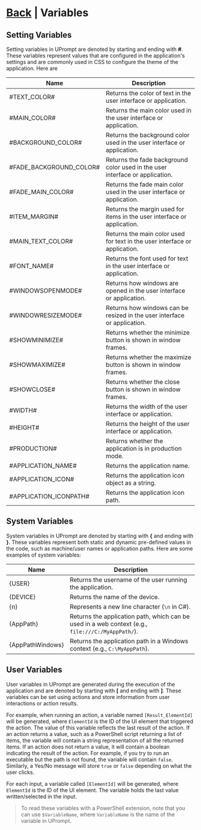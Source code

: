 # [Back](https://github.com/TopDeveloper29/UPrompt/blob/Prod/README.md) | Variables

## Setting Variables
Setting variables in UPrompt are denoted by starting and ending with **#**. These variables represent values that are configured in the application's settings and are commonly used in CSS to configure the theme of the application. Here are

| Name                  | Description                                                     |
| --------------------- | --------------------------------------------------------------- |
| #TEXT_COLOR#          | Returns the color of text in the user interface or application. |
| #MAIN_COLOR#          | Returns the main color used in the user interface or application. |
| #BACKGROUND_COLOR#    | Returns the background color used in the user interface or application. |
| #FADE_BACKGROUND_COLOR# | Returns the fade background color used in the user interface or application. |
| #FADE_MAIN_COLOR#     | Returns the fade main color used in the user interface or application. |
| #ITEM_MARGIN#         | Returns the margin used for items in the user interface or application. |
| #MAIN_TEXT_COLOR#     | Returns the main color used for text in the user interface or application. |
| #FONT_NAME#           | Returns the font used for text in the user interface or application. |
| #WINDOWSOPENMODE#    | Returns how windows are opened in the user interface or application. |
| #WINDOWRESIZEMODE#    | Returns how windows can be resized in the user interface or application. |
| #SHOWMINIMIZE#        | Returns whether the minimize button is shown in window frames. |
| #SHOWMAXIMIZE#        | Returns whether the maximize button is shown in window frames. |
| #SHOWCLOSE#           | Returns whether the close button is shown in window frames. |
| #WIDTH#               | Returns the width of the user interface or application. |
| #HEIGHT#              | Returns the height of the user interface or application. |
| #PRODUCTION#          | Returns whether the application is in production mode. |
| #APPLICATION_NAME#    | Returns the application name. |
| #APPLICATION_ICON#    | Returns the application icon object as a string. |
| #APPLICATION_ICONPATH# | Returns the application icon path. |

## System Variables
System variables in UPrompt are denoted by starting with **{** and ending with **}**. These variables represent both static and dynamic pre-defined values in the code, such as machine/user names or application paths. Here are some examples of system variables:

| Name        | Description                                                  |
| ----------- | ------------------------------------------------------------ |
| {USER}      | Returns the username of the user running the application.    |
| {DEVICE}    | Returns the name of the device.                              |
| {n}         | Represents a new line character (`\n` in C#).               |
| {AppPath}   | Returns the application path, which can be used in a web context (e.g., `file:///C:/MyAppPath/`). |
| {AppPathWindows} | Returns the application path in a Windows context (e.g., `C:\MyAppPath`). |

## User Variables

User variables in UPrompt are generated during the execution of the application and are denoted by starting with **[** and ending with **]**. These variables can be set using actions and store information from user interactions or action results.

For example, when running an action, a variable named `[Result_ElementId]` will be generated, where `ElementId` is the ID of the UI element that triggered the action. The value of this variable reflects the last result of the action. If an action returns a value, such as a PowerShell script returning a list of items, the variable will contain a string representation of all the returned items. If an action does not return a value, it will contain a boolean indicating the result of the action. For example, if you try to run an executable but the path is not found, the variable will contain `false`. Similarly, a Yes/No message will store `true` or `false` depending on what the user clicks.

For each input, a variable called `[ElementId]` will be generated, where `ElementId` is the ID of the UI element. The variable holds the last value written/selected in the input.

> To read these variables with a PowerShell extension, note that you can use `$VariableName`, where `VariableName` is the name of the variable in UPrompt.
